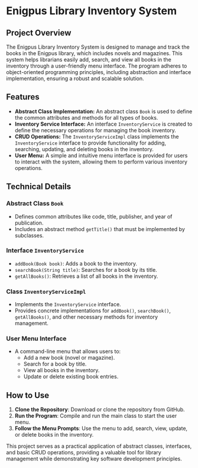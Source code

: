 # Enigpus Library Inventory System

## Project Overview

The Enigpus Library Inventory System is designed to manage and track the books in the Enigpus library, which includes novels and magazines. This system helps librarians easily add, search, and view all books in the inventory through a user-friendly menu interface. The program adheres to object-oriented programming principles, including abstraction and interface implementation, ensuring a robust and scalable solution.

## Features

- **Abstract Class Implementation:** An abstract class `Book` is used to define the common attributes and methods for all types of books.
- **Inventory Service Interface:** An interface `InventoryService` is created to define the necessary operations for managing the book inventory.
- **CRUD Operations:** The `InventoryServiceImpl` class implements the `InventoryService` interface to provide functionality for adding, searching, updating, and deleting books in the inventory.
- **User Menu:** A simple and intuitive menu interface is provided for users to interact with the system, allowing them to perform various inventory operations.

## Technical Details

### Abstract Class `Book`

- Defines common attributes like code, title, publisher, and year of publication.
- Includes an abstract method `getTitle()` that must be implemented by subclasses.

### Interface `InventoryService`

- `addBook(Book book)`: Adds a book to the inventory.
- `searchBook(String title)`: Searches for a book by its title.
- `getAllBooks()`: Retrieves a list of all books in the inventory.

### Class `InventoryServiceImpl`

- Implements the `InventoryService` interface.
- Provides concrete implementations for `addBook()`, `searchBook()`, `getAllBooks()`, and other necessary methods for inventory management.

### User Menu Interface

- A command-line menu that allows users to:
    - Add a new book (novel or magazine).
    - Search for a book by title.
    - View all books in the inventory.
    - Update or delete existing book entries.

## How to Use

1. **Clone the Repository**: Download or clone the repository from GitHub.
2. **Run the Program**: Compile and run the main class to start the user menu.
3. **Follow the Menu Prompts**: Use the menu to add, search, view, update, or delete books in the inventory.

This project serves as a practical application of abstract classes, interfaces, and basic CRUD operations, providing a valuable tool for library management while demonstrating key software development principles.